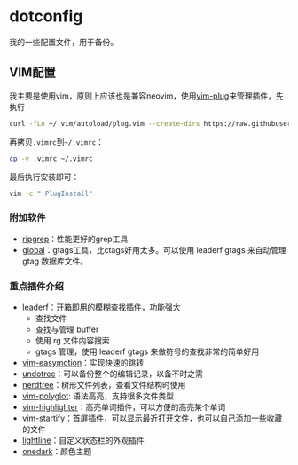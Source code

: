 # dotconfig
我的一些配置文件，用于备份。

## VIM配置
我主要是使用vim，原则上应该也是兼容neovim，使用[vim-plug](https://github.com/junegunn/vim-plug)来管理插件，先执行
```bash
curl -fLo ~/.vim/autoload/plug.vim --create-dirs https://raw.githubusercontent.com/junegunn/vim-plug/master/plug.vim
```
再拷贝`.vimrc`到`~/.vimrc`：
```bash
cp -v .vimrc ~/.vimrc
```
最后执行安装即可：
```bash
vim -c ":PlugInstall"
```

### 附加软件
* [ripgrep](https://github.com/BurntSushi/ripgrep)：性能更好的grep工具
* [global](https://www.gnu.org/software/global/)：gtags工具，比ctags好用太多。可以使用 leaderf gtags 来自动管理 gtag 数据库文件。

### 重点插件介绍

* [leaderf](https://github.com/Yggdroot/LeaderF)：开箱即用的模糊查找插件，功能强大
  * 查找文件
  * 查找与管理 buffer
  * 使用 rg 文件内容搜索
  * gtags 管理，使用 leaderf gtags 来做符号的查找非常的简单好用
* [vim-easymotion](https://github.com/easymotion/vim-easymotion)：实现快速的跳转
* [undotree](https://github.com/mbbill/undotree)：可以备份整个的编辑记录，以备不时之需
* [nerdtree](https://github.com/preservim/nerdtree)：树形文件列表，查看文件结构时使用
* [vim-polyglot](https://github.com/sheerun/vim-polyglot): 语法高亮，支持很多文件类型
* [vim-highlighter](https://github.com/azabiong/vim-highlighter)：高亮单词插件，可以方便的高亮某个单词
* [vim-startify](https://github.com/mhinz/vim-startify)：首屏插件，可以显示最近打开文件，也可以自己添加一些收藏的文件
* [lightline](https://github.com/itchyny/lightline.vim)：自定义状态栏的外观插件
* [onedark](https://github.com/joshdick/onedark.vim)：颜色主题
